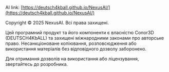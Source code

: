 AI link: [https://deutsch4kball.github.io/NexusAI/](https://deutsch4kball.github.io/NexusAI/)


Copyright © 2025 NexusAI. Всі права захищені.

Цей програмний продукт та його компоненти є власністю Conor3D (DEUTSCH4KbALL) та захищені міжнародними законами про авторське право. Несанкціоноване копіювання, розповсюдження або використання матеріалів без відповідного дозволу заборонено.

Для отримання дозволів на використання або ліцензування, звертайтесь до розробника.
